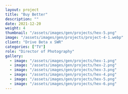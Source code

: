 ```yaml
---
layout: project
title: "Buy Better"
description: ""
date: 2021-12-20
weight: 4
thumbnail: "/assets/images/gen/projects/hex-5.png"
image: "/assets/images/gen/projects/project-4-1.webp"
client: "Drive Beta x SWR"
categories: ["TV"]
role: "Director of Photography"
gallery:
  - image: "/assets/images/gen/projects/hex-1.png"
  - image: "/assets/images/gen/projects/hex-2.png"
  - image: "/assets/images/gen/projects/hex-3.png"
  - image: "/assets/images/gen/projects/hex-4.png"
  - image: "/assets/images/gen/projects/hex-5.png"
  - image: "/assets/images/gen/projects/hex-6.png"
---
```


